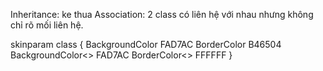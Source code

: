Inheritance: ke thua
Association: 2 class có liên hệ với nhau nhưng không chỉ rõ mối liên hệ.

skinparam class {
BackgroundColor FAD7AC
BorderColor B46504
BackgroundColor<<Foo>> FAD7AC
BorderColor<<Foo>> FFFFFF
}